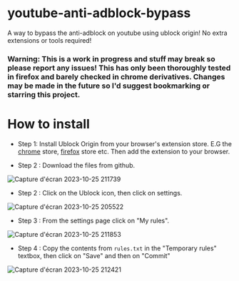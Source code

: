 
# youtube-anti-adblock-bypass
A way to bypass the anti-adblock on youtube using ublock origin! No extra extensions or tools required!

### Warning: This is a work in progress and stuff may break so please report any issues! This has only been thoroughly tested in firefox and barely checked in chrome derivatives. Changes may be made in the future so I'd suggest bookmarking or starring this project.

# How to install
- Step 1: Install Ublock Origin from your browser's extension store. E.G the [chrome](https://chrome.google.com/webstore/detail/ublock-origin/cjpalhdlnbpafiamejdnhcphjbkeiagm) store, [firefox](https://addons.mozilla.org/en-GB/firefox/addon/ublock-origin/) store etc. Then add the extension to your browser.

- Step 2 : Download the files from github.

![Capture d'écran 2023-10-25 211739](https://github.com/GabCoolDude/youtube-anti-adblock-bypass/assets/123309403/d5c77934-4aa8-482c-99ea-483a6984fb13)

- Step 2 : Click on the Ublock icon, then click on settings.

![Capture d'écran 2023-10-25 205522](https://github.com/GabCoolDude/youtube-anti-adblock-bypass/assets/123309403/aa8c2002-a9cf-4a1f-b3f3-a7b09526c662)

- Step 3 : From the settings page click on "My rules".

![Capture d'écran 2023-10-25 211853](https://github.com/GabCoolDude/youtube-anti-adblock-bypass/assets/123309403/46617adf-d4f8-495b-b5fa-66fb54917d3f)

- Step 4 : Copy the contents from `rules.txt` in the "Temporary rules" textbox, then click on "Save" and then on "Commit"

![Capture d'écran 2023-10-25 212421](https://github.com/GabCoolDude/youtube-anti-adblock-bypass/assets/123309403/ab0e88b7-83d0-43dd-9dd6-2be577774ade)

